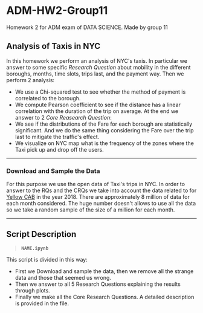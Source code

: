 # ADM-HW2-Group11
Homework 2 for ADM exam of DATA SCIENCE. Made by group 11

## Analysis of Taxis in NYC
In this homework we perform an analysis of NYC's taxis. In particular we answer to some specific *Research Question* about mobility in the different boroughs, months, time slots, trips last, and the payment way. Then we perform 2 analysis:
  - We use a Chi-squared test to see whether the method of payment is correlated to the borough.
  - We compute Pearson coefficient to see if the distance has a linear correlation with the duration of the trip on average.
At the end we answer to 2 *Core Reasearch Question*:
  - We see if the distributions of the Fare for each borough are statistically significant. And we do the same thing considering the Fare over the trip last to mitigate the traffic's effect.
  - We visualize on NYC map what is the frequency of the zones where the Taxi pick up and drop off the users.
 
********

### Download and Sample the Data
For this purpose we use the open data of Taxi's trips in NYC. In order to answer to the RQs and the CRQs we take into account the data related to for [Yellow CAB](http://www.nyc.gov/html/tlc/html/about/trip_record_data.shtml) in the year 2018.
There are approximately 8 million of data for each month considered. The huge number doesn't allows to use all the data so we take a random sample of the size of a million for each month.

********

## Script Description

> __`NAME.ipynb`__ 

This script is divided in this way:
- First we Download and sample the data, then we remove all the strange data and those that seemed us wrong.
- Then we answer to all 5 Research Questions explaining the results through plots.
- Finally we make all the Core Research Questions.
A detailed description is provided in the file. 

